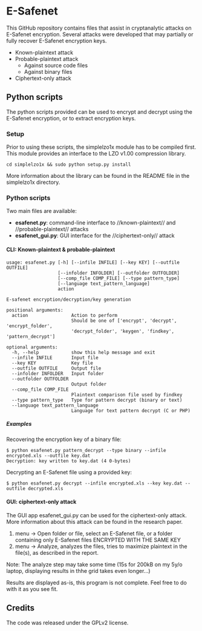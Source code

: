 E-Safenet
=========

This GitHub repository contains files that assist in cryptanalytic attacks on E-Safenet encryption.
Several attacks were developed that may partially or fully recover E-Safenet encryption keys.

 * Known-plaintext attack
 * Probable-plaintext attack
   * Against source code files
   * Against binary files
 * Ciphertext-only attack


## Python scripts


The python scripts provided can be used to encrypt and decrypt using the E-Safenet encryption, or to extract encryption keys.

### Setup

Prior to using these scripts, the simplelzo1x module has to be compiled first.
This module provides an interface to the LZO v1.00 compression library.

```
cd simplelzo1x && sudo python setup.py install
```

More information about the library can be found in the README file in the simplelzo1x directory.

### Python scripts

Two main files are available:

 * **esafenet.py**: command-line interface to //known-plaintext// and //probable-plaintext// attacks
 * **esafenet_gui.py**: GUI interface for the //ciphertext-only// attack

#### CLI: Known-plaintext & probable-plaintext


```none
usage: esafenet.py [-h] [--infile INFILE] [--key KEY] [--outfile OUTFILE]
                   [--infolder INFOLDER] [--outfolder OUTFOLDER]
                   [--comp_file COMP_FILE] [--type pattern_type]
                   [--language text_pattern_language]
                   action

E-safenet encryption/decryption/key generation

positional arguments:
  action                Action to perform
                        Should be one of ['encrypt', 'decrypt', 'encrypt_folder', 
                        'decrypt_folder', 'keygen', 'findkey', 'pattern_decrypt']

optional arguments:
  -h, --help            show this help message and exit
  --infile INFILE       Input file
  --key KEY             Key file
  --outfile OUTFILE     Output file
  --infolder INFOLDER   Input folder
  --outfolder OUTFOLDER
                        Output folder
  --comp_file COMP_FILE
                        Plaintext comparison file used by findkey
  --type pattern_type   Type for pattern decrypt (binary or text)
  --language text_pattern_language
                        Language for text pattern decrypt (C or PHP)
```

##### Examples

Recovering the encryption key of a binary file:

```
$ python esafenet.py pattern_decrypt --type binary --infile encrypted.xls --outfile key.dat
Decryption: key written to key.dat (4 0-bytes)
```

Decrypting an E-Safenet file using a provided key:
```
$ python esafenet.py decrypt --infile encrypted.xls --key key.dat --outfile decrypted.xls
```

#### GUI: ciphertext-only attack

The GUI app esafenet_gui.py can be used for the ciphertext-only attack.
More information about this attack can be found in the research paper.

1) menu -> Open folder or file, select an E-Safenet file, or a folder containing only E-Safenet files ENCRYPTED WITH THE SAME KEY
2) menu -> Analyze, analyzes the files, tries to maximize plaintext in the file(s), as described in the report.

Note: The analyze step may take some time (15s for 200kB on my 5y/o laptop, displaying results in thhe grid takes even longer...)

Results are displayed as-is, this program is not complete. Feel free to do with it as you see fit.

## Credits

The code was released under the GPLv2 license.
